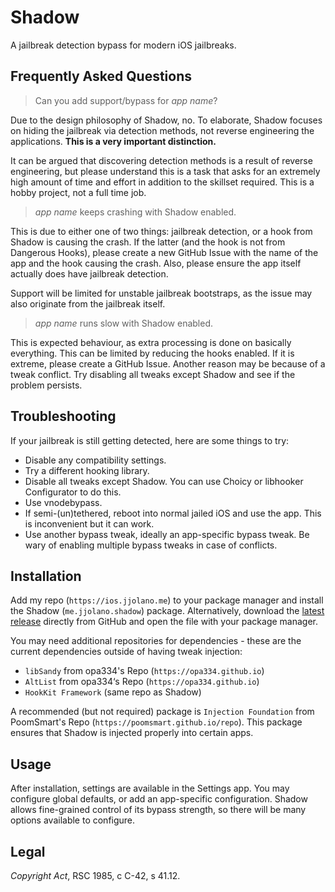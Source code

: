 # Shadow

A jailbreak detection bypass for modern iOS jailbreaks.

## Frequently Asked Questions

> Can you add support/bypass for *app name*?

Due to the design philosophy of Shadow, no. To elaborate, Shadow focuses on hiding the jailbreak via detection methods, not reverse engineering the applications. **This is a very important distinction.**

It can be argued that discovering detection methods is a result of reverse engineering, but please understand this is a task that asks for an extremely high amount of time and effort in addition to the skillset required. This is a hobby project, not a full time job.

> *app name* keeps crashing with Shadow enabled.

This is due to either one of two things: jailbreak detection, or a hook from Shadow is causing the crash. If the latter (and the hook is not from Dangerous Hooks), please create a new GitHub Issue with the name of the app and the hook causing the crash. Also, please ensure the app itself actually does have jailbreak detection.

Support will be limited for unstable jailbreak bootstraps, as the issue may also originate from the jailbreak itself.

> *app name* runs slow with Shadow enabled.

This is expected behaviour, as extra processing is done on basically everything. This can be limited by reducing the hooks enabled. If it is extreme, please create a GitHub Issue. Another reason may be because of a tweak conflict. Try disabling all tweaks except Shadow and see if the problem persists.

## Troubleshooting

If your jailbreak is still getting detected, here are some things to try:

* Disable any compatibility settings.
* Try a different hooking library.
* Disable all tweaks except Shadow. You can use Choicy or libhooker Configurator to do this.
* Use vnodebypass.
* If semi-(un)tethered, reboot into normal jailed iOS and use the app. This is inconvenient but it can work.
* Use another bypass tweak, ideally an app-specific bypass tweak. Be wary of enabling multiple bypass tweaks in case of conflicts.

## Installation

Add my repo (`https://ios.jjolano.me`) to your package manager and install the Shadow (`me.jjolano.shadow`) package. Alternatively, download the [latest release](https://github.com/jjolano/shadow/releases) directly from GitHub and open the file with your package manager.

You may need additional repositories for dependencies - these are the current dependencies outside of having tweak injection:

* `libSandy` from opa334's Repo (`https://opa334.github.io`)
* `AltList` from opa334‘s Repo (`https://opa334.github.io`)
* `HookKit Framework` (same repo as Shadow)

A recommended (but not required) package is `Injection Foundation` from PoomSmart's Repo (`https://poomsmart.github.io/repo`). This package ensures that Shadow is injected properly into certain apps.

## Usage

After installation, settings are available in the Settings app. You may configure global defaults, or add an app-specific configuration. Shadow allows fine-grained control of its bypass strength, so there will be many options available to configure.

## Legal

*Copyright Act*, RSC 1985, c C-42, s 41.12.
